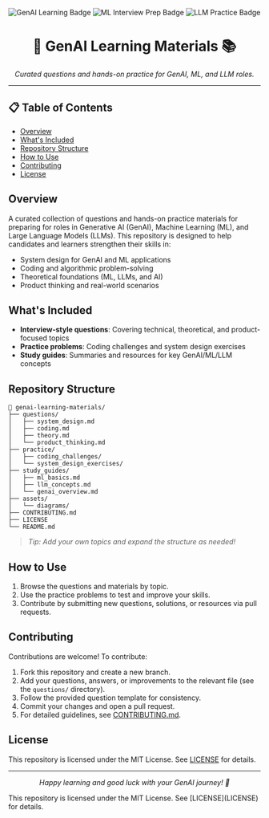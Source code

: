 <p align="center">
  <img src="https://img.shields.io/badge/GenAI-Learning-blueviolet" alt="GenAI Learning Badge" />
  <img src="https://img.shields.io/badge/ML-Interview--Prep-green" alt="ML Interview Prep Badge" />
  <img src="https://img.shields.io/badge/LLM-Practice-orange" alt="LLM Practice Badge" />
</p>

<h1 align="center">🤖 GenAI Learning Materials 📚</h1>

<p align="center">
  <em>Curated questions and hands-on practice for GenAI, ML, and LLM roles.</em>
</p>

---

## 📋 Table of Contents
- [Overview](#overview)
- [What's Included](#whats-included)
- [Repository Structure](#repository-structure)
- [How to Use](#how-to-use)
- [Contributing](#contributing)
- [License](#license)

## Overview
A curated collection of questions and hands-on practice materials for preparing for roles in Generative AI (GenAI), Machine Learning (ML), and Large Language Models (LLMs). This repository is designed to help candidates and learners strengthen their skills in:

- System design for GenAI and ML applications
- Coding and algorithmic problem-solving
- Theoretical foundations (ML, LLMs, and AI)
- Product thinking and real-world scenarios

## What's Included
- **Interview-style questions**: Covering technical, theoretical, and product-focused topics
- **Practice problems**: Coding challenges and system design exercises
- **Study guides**: Summaries and resources for key GenAI/ML/LLM concepts

## Repository Structure
```text
📁 genai-learning-materials/
├── questions/
│   ├── system_design.md
│   ├── coding.md
│   ├── theory.md
│   └── product_thinking.md
├── practice/
│   ├── coding_challenges/
│   └── system_design_exercises/
├── study_guides/
│   ├── ml_basics.md
│   ├── llm_concepts.md
│   └── genai_overview.md
├── assets/
│   └── diagrams/
├── CONTRIBUTING.md
├── LICENSE
└── README.md
```

> _Tip: Add your own topics and expand the structure as needed!_

## How to Use
1. Browse the questions and materials by topic.
2. Use the practice problems to test and improve your skills.
3. Contribute by submitting new questions, solutions, or resources via pull requests.

## Contributing
Contributions are welcome! To contribute:

1. Fork this repository and create a new branch.
2. Add your questions, answers, or improvements to the relevant file (see the `questions/` directory).
3. Follow the provided question template for consistency.
4. Commit your changes and open a pull request.
5. For detailed guidelines, see [CONTRIBUTING.md](CONTRIBUTING.md).

## License
This repository is licensed under the MIT License. See [LICENSE](LICENSE) for details.

---

<p align="center"><em>Happy learning and good luck with your GenAI journey! 🚀</em></p>
This repository is licensed under the MIT License. See [LICENSE](LICENSE) for details.

